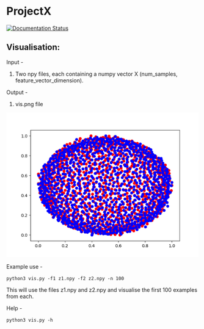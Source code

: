 # ProjectX

<div>
	<a href="https://openvqa.readthedocs.io/en/latest/?badge=latest"><img alt="Documentation Status" src="https://readthedocs.org/projects/openvqa/badge/?version=latest"/></a>
</div>

## Visualisation:

Input -
1. Two npy files, each containing a numpy vector X (num_samples, feature_vector_dimension).

Output -
1. vis.png file

![vis.png](vis.png)

Example use - 
```
python3 vis.py -f1 z1.npy -f2 z2.npy -n 100
```
This will use the files z1.npy and z2.npy and visualise the first 100 examples from each.

Help - 
```
python3 vis.py -h
```